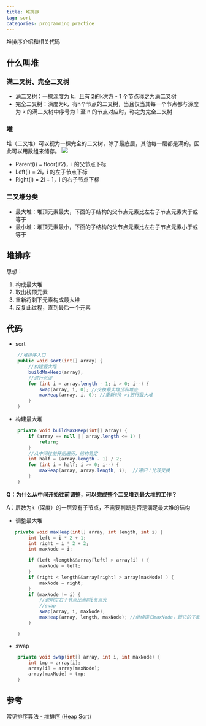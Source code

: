 ```yaml
---
title: 堆排序
tag: sort
categories: programming practice
---
```




堆排序介绍和相关代码

<!--more-->

## 什么叫堆

### 满二叉树、完全二叉树
- 满二叉树：一棵深度为 k，且有 2的k次方 - 1 个节点称之为满二叉树
- 完全二叉树：深度为k，有n个节点的二叉树，当且仅当其每一个节点都与深度为 k 的满二叉树中序号为 1 至 n 的节点对应时，称之为完全二叉树

### 堆
堆（二叉堆）可以视为一棵完全的二叉树，除了最底层，其他每一层都是满的。因此可以用数组来储存。
![](http://p7w3aazzn.bkt.clouddn.com/%E4%BA%8C%E5%8F%89%E5%A0%86.png)

- Parent(i) = floor(i/2)，i 的父节点下标
- Left(i) = 2i，i 的左子节点下标
- Right(i) = 2i + 1，i 的右子节点下标

### 二叉堆分类
- 最大堆：堆顶元素最大，下面的子结构的父节点元素比左右子节点元素大于或等于
- 最小堆：堆顶元素最小，下面的子结构的父节点元素比左右子节点元素小于或等于

## 堆排序
思想：
1. 构成最大堆
2. 取出栈顶元素
3. 重新将剩下元素构成最大堆
4. 反复此过程，直到最后一个元素

## 代码
- sort
```java
    //堆排序入口
    public void sort(int[] array) {
        //构建最大堆
        buildMaxHeep(array);
        //进行沉淀
        for (int i = array.length - 1; i > 0; i--) {
            swap(array, i, 0); //交换最大堆顶和堆底
            maxHeap(array, i, 0); //重新对0->i进行最大堆
        }
    }
```

- 构建最大堆
```java
    private void buildMaxHeep(int[] array) {
        if (array == null || array.length <= 1) {
            return;
        }
        //从中间往前开始遍历，结构稳定
        int half = (array.length - 1) / 2;
        for (int i = half; i >= 0; i--) {
            maxHeap(array, array.length, i);  //递归：比较交换
        }
    }
```

**Q：为什么从中间开始往前调整，可以完成整个二叉堆到最大堆的工作？**

A：层数为k（深度）的一层没有子节点，不需要判断是否是满足最大堆的结构

- 调整最大堆
```java
   private void maxHeap(int[] array, int length, int i) {
        int left = i * 2 + 1;
        int right = i * 2 + 2;
        int maxNode = i;

        if (left <length&&array[left] > array[i] ) {
            maxNode = left;
        }
        if (right < length&&array[right] > array[maxNode] ) {
            maxNode = right;
        }
        if (maxNode != i) {
            //说明左右子节点比当前i节点大
            //swap
            swap(array, i, maxNode);
            maxHeap(array, length, maxNode); //继续递归maxNode，跟它的下面比较
        }

    }
```



- swap
```java
    private void swap(int[] array, int i, int maxNode) {
        int tmp = array[i];
        array[i] = array[maxNode];
        array[maxNode] = tmp;
    }
```
## 参考
[常见排序算法 - 堆排序 (Heap Sort)](http://bubkoo.com/2014/01/14/sort-algorithm/heap-sort/)



